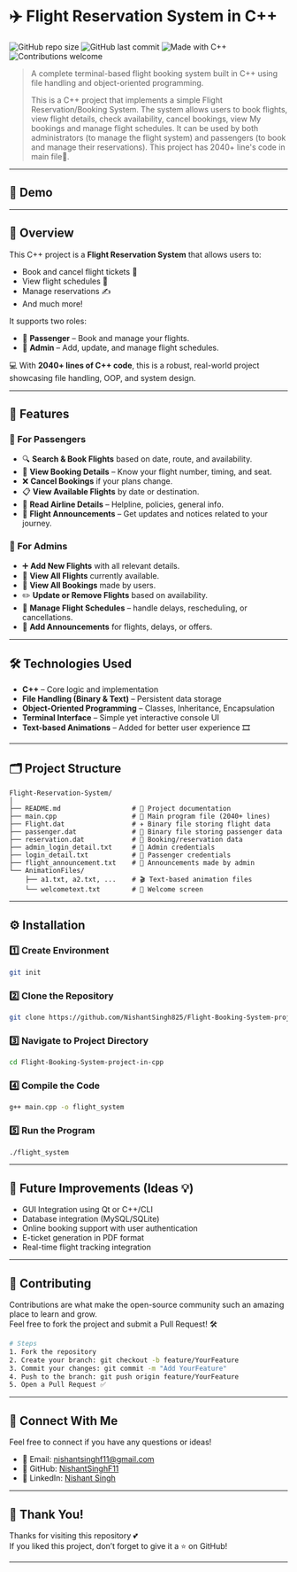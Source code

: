 
# ✈️ Flight Reservation System in C++

![GitHub repo size](https://img.shields.io/github/repo-size/NishantSingh825/Flight-Booking-System-project-in-cpp)
![GitHub last commit](https://img.shields.io/github/last-commit/NishantSingh825/Flight-Booking-System-project-in-cpp)
![Made with C++](https://img.shields.io/badge/Made%20with-C++-blue)
![Contributions welcome](https://img.shields.io/badge/Contributions-Welcome-brightgreen)

> A complete terminal-based flight booking system built in C++ using file handling and object-oriented programming.
> 
> This is a C++ project that implements a simple Flight Reservation/Booking System. The system allows users to book flights, view flight details, check availability, cancel bookings, view My bookings and manage flight schedules. It can be used by both administrators (to manage the flight system) and passengers (to book and manage their reservations). This project has 2040+ line's code in main file📂.

---

## 🎥 Demo

>

---

## 📌 Overview

This C++ project is a **Flight Reservation System** that allows users to:
- Book and cancel flight tickets 🧳
- View flight schedules 🛫
- Manage reservations ✍️
- And much more!

It supports two roles:
- 👤 **Passenger** – Book and manage your flights.
- 🔧 **Admin** – Add, update, and manage flight schedules.

💻 With **2040+ lines of C++ code**, this is a robust, real-world project showcasing file handling, OOP, and system design.

---

## 🧭 Features

### 👥 For Passengers
- 🔍 **Search & Book Flights** based on date, route, and availability.
- 🧾 **View Booking Details** – Know your flight number, timing, and seat.
- ❌ **Cancel Bookings** if your plans change.
- 📋 **View Available Flights** by date or destination.
- 📝 **Read Airline Details** – Helpline, policies, general info.
- 📢 **Flight Announcements** – Get updates and notices related to your journey.

### 🔐 For Admins
- ➕ **Add New Flights** with all relevant details.
- 🧾 **View All Flights** currently available.
- 📁 **View All Bookings** made by users.
- ✏️ **Update or Remove Flights** based on availability.
- 📅 **Manage Flight Schedules** – handle delays, rescheduling, or cancellations.
- 📣 **Add Announcements** for flights, delays, or offers.

---

## 🛠 Technologies Used

- **C++** – Core logic and implementation
- **File Handling (Binary & Text)** – Persistent data storage
- **Object-Oriented Programming** – Classes, Inheritance, Encapsulation
- **Terminal Interface** – Simple yet interactive console UI
- **Text-based Animations** – Added for better user experience 🎞️

---

## 🗂 Project Structure

```
Flight-Reservation-System/
│
├── README.md                  # 📘 Project documentation
├── main.cpp                   # 🎯 Main program file (2040+ lines)
├── Flight.dat                 # ✈️ Binary file storing flight data
├── passenger.dat              # 👤 Binary file storing passenger data
├── reservation.dat            # 🧾 Booking/reservation data
├── admin_login_detail.txt     # 🔐 Admin credentials
├── login_detail.txt           # 🔐 Passenger credentials
├── flight_announcement.txt    # 📣 Announcements made by admin
└── AnimationFiles/
    ├── a1.txt, a2.txt, ...    # 🎬 Text-based animation files
    └── welcometext.txt        # 🎉 Welcome screen
```

---

## ⚙️ Installation

### 1️⃣ Create Environment
```bash
git init
```

### 2️⃣ Clone the Repository
```bash
git clone https://github.com/NishantSingh825/Flight-Booking-System-project-in-cpp.git
```

### 3️⃣ Navigate to Project Directory
```bash
cd Flight-Booking-System-project-in-cpp
```

### 4️⃣ Compile the Code
```bash
g++ main.cpp -o flight_system
```

### 5️⃣ Run the Program
```bash
./flight_system
```

---

## 📌 Future Improvements (Ideas 💡)
- GUI Integration using Qt or C++/CLI
- Database integration (MySQL/SQLite)
- Online booking support with user authentication
- E-ticket generation in PDF format
- Real-time flight tracking integration

---

## 🤝 Contributing

Contributions are what make the open-source community such an amazing place to learn and grow.  
Feel free to fork the project and submit a Pull Request! 🛠️

```bash
# Steps
1. Fork the repository
2. Create your branch: git checkout -b feature/YourFeature
3. Commit your changes: git commit -m "Add YourFeature"
4. Push to the branch: git push origin feature/YourFeature
5. Open a Pull Request ✅
```

---

## 💬 Connect With Me 

Feel free to connect if you have any questions or ideas!

- 📧 Email: [nishantsinghf11@gmail.com](mailto:nishantsinghf11@gmail.com)
- 🧠 GitHub: [NishantSinghF11](https://github.com/NishantSinghF11)
- 💼 LinkedIn: [Nishant Singh](https://www.linkedin.com/in/nishantsinghf11)

---

## 🙏 Thank You!

Thanks for visiting this repository 💕  
If you liked this project, don’t forget to give it a ⭐ on GitHub!

---
